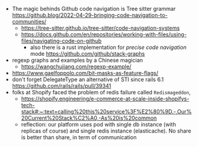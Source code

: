 - The magic behinds Github code navigation is Tree sitter grammar https://github.blog/2022-04-29-bringing-code-navigation-to-communities/
	- https://tree-sitter.github.io/tree-sitter/code-navigation-systems
	- https://docs.github.com/en/repositories/working-with-files/using-files/navigating-code-on-github
		- also there is a rust implementation for _precise code navigation_ mode https://github.com/github/stack-graphs
- regexp graphs and examples by a Chinese magician
	- https://wangchujiang.com/regexp-example/
- https://www.gaelfoppolo.com/bit-masks-as-feature-flags/
- don't forget DelegateType an alternative of STI since rails 6.1 https://github.com/rails/rails/pull/39341
- folks at Shopify faced the problem of redis failure called `Redismageddon`, 
	- https://shopify.engineering/e-commerce-at-scale-inside-shopifys-tech-stack#:~:text=calling%20this%20service%3F%E2%80%9D.-,Our%20Current%20Stack%C2%A0,-As%20is%20common
	- reflection: our platform uses pod with single db instance (with replicas of course) and single redis instance (elasticache). No share is better than share, in term of communication
